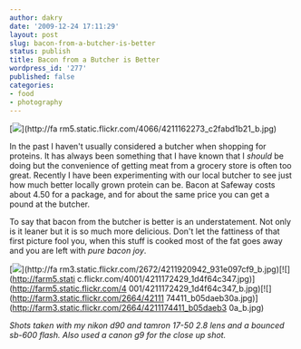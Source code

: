 ```yaml
---
author: dakry
date: '2009-12-24 17:11:29'
layout: post
slug: bacon-from-a-butcher-is-better
status: publish
title: Bacon from a Butcher is Better
wordpress_id: '277'
published: false
categories:
- food
- photography
---
```


[![](http://farm5.static.flickr.com/4066/4211162273_c2fabd1b21.jpg)](http://fa
rm5.static.flickr.com/4066/4211162273_c2fabd1b21_b.jpg)

In the past I haven't usually considered a butcher when shopping for proteins.
It has always been something that I have known that I _should_ be doing but
the convenience of getting meat from a grocery store is often too great.
Recently I have been experimenting with our local butcher to see just how much
better locally grown protein can be. Bacon at Safeway costs about 4.50 for a
package, and for about the same price you can get a pound at the butcher.

To say that bacon from the butcher is better is an understatement. Not only is
it leaner but it is so much more delicious. Don't let the fattiness of that
first picture fool you, when this stuff is cooked most of the fat goes away
and you are left with _pure bacon joy_.

[![](http://farm3.static.flickr.com/2672/4211920942_931e097cf9.jpg)](http://fa
rm3.static.flickr.com/2672/4211920942_931e097cf9_b.jpg)[![](http://farm5.stati
c.flickr.com/4001/4211172429_1d4f64c347.jpg)](http://farm5.static.flickr.com/4
001/4211172429_1d4f64c347_b.jpg)[![](http://farm3.static.flickr.com/2664/42111
74411_b05daeb30a.jpg)](http://farm3.static.flickr.com/2664/4211174411_b05daeb3
0a_b.jpg)

_Shots taken with my nikon d90 and tamron 17-50 2.8 lens and a bounced sb-600
flash. Also used a canon g9 for the close up shot._

